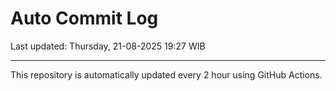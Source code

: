 # Auto Commit Log

Last updated: Thursday, 21-08-2025 19:27 WIB

---

This repository is automatically updated every 2 hour using GitHub Actions.
